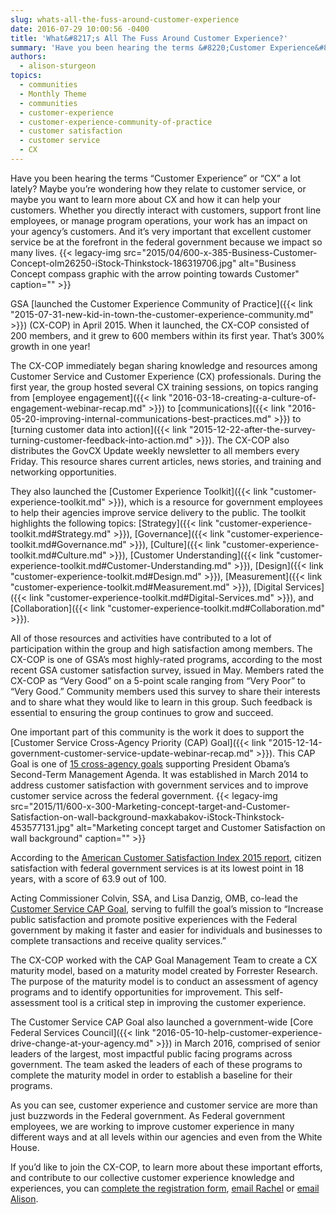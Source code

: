 ```yaml
---
slug: whats-all-the-fuss-around-customer-experience
date: 2016-07-29 10:00:56 -0400
title: 'What&#8217;s All The Fuss Around Customer Experience?'
summary: 'Have you been hearing the terms &#8220;Customer Experience&#8221; or &#8220;CX&#8221; a lot lately? Maybe you’re wondering how they relate to customer service, or maybe you want to learn more about CX and how it can help your customers. Whether you directly interact with customers, support front line employees, or manage program operations, your work has'
authors:
  - alison-sturgeon
topics:
  - communities
  - Monthly Theme
  - communities
  - customer-experience
  - customer-experience-community-of-practice
  - customer satisfaction
  - customer service
  - CX
---
```


Have you been hearing the terms &#8220;Customer Experience&#8221; or &#8220;CX&#8221; a lot lately? Maybe you’re wondering how they relate to customer service, or maybe you want to learn more about CX and how it can help your customers. Whether you directly interact with customers, support front line employees, or manage program operations, your work has an impact on your agency’s customers. And it’s very important that excellent customer service be at the forefront in the federal government because we impact so many lives. {{< legacy-img src="2015/04/600-x-385-Business-Customer-Concept-olm26250-iStock-Thinkstock-186319706.jpg" alt="Business Concept compass graphic with the arrow pointing towards Customer" caption="" >}} 

GSA [launched the Customer Experience Community of Practice]({{< link "2015-07-31-new-kid-in-town-the-customer-experience-community.md" >}}) (CX-COP) in April 2015. When it launched, the CX-COP consisted of 200 members, and it grew to 600 members within its first year. That’s 300% growth in one year!

The CX-COP immediately began sharing knowledge and resources among Customer Service and Customer Experience (CX) professionals. During the first year, the group hosted several CX training sessions, on topics ranging from [employee engagement]({{< link "2016-03-18-creating-a-culture-of-engagement-webinar-recap.md" >}}) to [communications]({{< link "2016-05-20-improving-internal-communications-best-practices.md" >}}) to [turning customer data into action]({{< link "2015-12-22-after-the-survey-turning-customer-feedback-into-action.md" >}}). The CX-COP also distributes the GovCX Update weekly newsletter to all members every Friday. This resource shares current articles, news stories, and training and networking opportunities.

They also launched the [Customer Experience Toolkit]({{< link "customer-experience-toolkit.md" >}}), which is a resource for government employees to help their agencies improve service delivery to the public. The toolkit highlights the following topics: [Strategy]({{< link "customer-experience-toolkit.md#Strategy.md" >}}), [Governance]({{< link "customer-experience-toolkit.md#Governance.md" >}}), [Culture]({{< link "customer-experience-toolkit.md#Culture.md" >}}), [Customer Understanding]({{< link "customer-experience-toolkit.md#Customer-Understanding.md" >}}), [Design]({{< link "customer-experience-toolkit.md#Design.md" >}}), [Measurement]({{< link "customer-experience-toolkit.md#Measurement.md" >}}), [Digital Services]({{< link "customer-experience-toolkit.md#Digital-Services.md" >}}), and [Collaboration]({{< link "customer-experience-toolkit.md#Collaboration.md" >}}).

All of those resources and activities have contributed to a lot of participation within the group and high satisfaction among members. The CX-COP is one of GSA’s most highly-rated programs, according to the most recent GSA customer satisfaction survey, issued in May. Members rated the CX-COP as &#8220;Very Good&#8221; on a 5-point scale ranging from &#8220;Very Poor&#8221; to &#8220;Very Good.&#8221; Community members used this survey to share their interests and to share what they would like to learn in this group. Such feedback is essential to ensuring the group continues to grow and succeed.

One important part of this community is the work it does to support the [Customer Service Cross-Agency Priority (CAP) Goal]({{< link "2015-12-14-government-customer-service-update-webinar-recap.md" >}}). This CAP Goal is one of [15 cross-agency goals](https://www.performance.gov/cap-goals-list) supporting President Obama’s Second-Term Management Agenda. It was established in March 2014 to address customer satisfaction with government services and to improve customer service across the federal government. {{< legacy-img src="2015/11/600-x-300-Marketing-concept-target-and-Customer-Satisfaction-on-wall-background-maxkabakov-iStock-Thinkstock-453577131.jpg" alt="Marketing concept target and Customer Satisfaction on wall background" caption="" >}} 

According to the [American Customer Satisfaction Index 2015 report](https://www.theacsi.org/news-and-resources/customer-satisfaction-reports/reports-2015/acsi-federal-government-report-2015), citizen satisfaction with federal government services is at its lowest point in 18 years, with a score of 63.9 out of 100.

Acting Commissioner Colvin, SSA, and Lisa Danzig, OMB, co-lead the [Customer Service CAP Goal](https://www.performance.gov/node/3400/view?view=public), serving to fulfill the goal’s mission to &#8220;Increase public satisfaction and promote positive experiences with the Federal government by making it faster and easier for individuals and businesses to complete transactions and receive quality services.&#8221;

The CX-COP worked with the CAP Goal Management Team to create a CX maturity model, based on a maturity model created by Forrester Research. The purpose of the maturity model is to conduct an assessment of agency programs and to identify opportunities for improvement. This self-assessment tool is a critical step in improving the customer experience.

The Customer Service CAP Goal also launched a government-wide [Core Federal Services Council]({{< link "2016-05-10-help-customer-experience-drive-change-at-your-agency.md" >}}) in March 2016, comprised of senior leaders of the largest, most impactful public facing programs across government. The team asked the leaders of each of these programs to complete the maturity model in order to establish a baseline for their programs.

As you can see, customer experience and customer service are more than just buzzwords in the Federal government. As Federal government employees, we are working to improve customer experience in many different ways and at all levels within our agencies and even from the White House.

If you’d like to join the CX-COP, to learn more about these important efforts, and contribute to our collective customer experience knowledge and experiences, you can [complete the registration form](https://docs.google.com/a/gsa.gov/forms/d/1hzJbZChUg2TRLi_MiC4nAbB-HKUOerBF2kL0qO38fPo/viewform), [email Rachel](mailto:rachel.flagg@gsa.gov) or [email Alison](mailto:alison.a.sturgeon@ssa.gov).